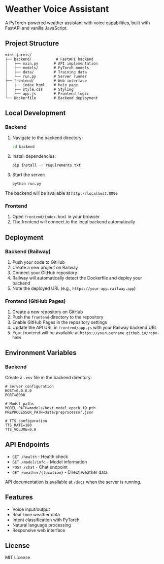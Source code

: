 # Weather Voice Assistant

A PyTorch-powered weather assistant with voice capabilities, built with FastAPI and vanilla JavaScript.

## Project Structure

```
mini-jarvis/
├── backend/           # FastAPI backend
│   ├── main.py       # API implementation
│   ├── models/       # PyTorch models
│   ├── data/         # Training data
│   └── run.py        # Server runner
├── frontend/         # Web interface
│   ├── index.html    # Main page
│   ├── style.css     # Styling
│   └── app.js        # Frontend logic
└── Dockerfile        # Backend deployment
```

## Local Development

### Backend

1. Navigate to the backend directory:
   ```bash
   cd backend
   ```

2. Install dependencies:
   ```bash
   pip install -r requirements.txt
   ```

3. Start the server:
   ```bash
   python run.py
   ```

The backend will be available at `http://localhost:8000`

### Frontend

1. Open `frontend/index.html` in your browser
2. The frontend will connect to the local backend automatically

## Deployment

### Backend (Railway)

1. Push your code to GitHub
2. Create a new project on Railway
3. Connect your GitHub repository
4. Railway will automatically detect the Dockerfile and deploy your backend
5. Note the deployed URL (e.g., `https://your-app.railway.app`)

### Frontend (GitHub Pages)

1. Create a new repository on GitHub
2. Push the `frontend` directory to the repository
3. Enable GitHub Pages in the repository settings
4. Update the API URL in `frontend/app.js` with your Railway backend URL
5. Your frontend will be available at `https://yourusername.github.io/repo-name`

## Environment Variables

### Backend

Create a `.env` file in the backend directory:

```env
# Server configuration
HOST=0.0.0.0
PORT=8000

# Model paths
MODEL_PATH=models/best_model_epoch_19.pth
PREPROCESSOR_PATH=data/preprocessor.json

# TTS configuration
TTS_RATE=180
TTS_VOLUME=0.9
```

## API Endpoints

- `GET /health` - Health check
- `GET /model/info` - Model information
- `POST /chat` - Chat endpoint
- `GET /weather/{location}` - Direct weather data

API documentation is available at `/docs` when the server is running.

## Features

- Voice input/output
- Real-time weather data
- Intent classification with PyTorch
- Natural language processing
- Responsive web interface

## License

MIT License
